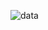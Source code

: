 ![data](https://github.com/wulan9/Dataset-Narkotika_168_2021-179/assets/146443824/760cd26c-9e7c-4763-bf84-bc08fbbcf073)
